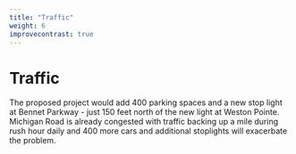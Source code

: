 ```yaml
---
title: "Traffic"
weight: 6
improvecontrast: true
---
```


# Traffic

The proposed project would add 400 parking spaces and a new stop light at Bennet Parkway - just 150 feet north of the new light at Weston Pointe. Michigan Road is already congested with traffic backing up a mile during rush hour daily and 400 more cars and additional stoplights will exacerbate the problem.